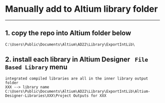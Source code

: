 # Manually add to Altium library folder
________________________________________________________
## 1. copy the repo into Altium folder below
```
C:\Users\Public\Documents\Altium\AD22\Library\ExportIntLib\
```
## 2. install each library in Altium Designer ``` File Based Library``` menu
```
integrated compiled libraries are all in the inner library output folder
XXX --> library name
C:\Users\Public\Documents\Altium\AD22\Library\ExportIntLib\Altium-Designer-Libraries\XXX\Project Outputs for XXX
```